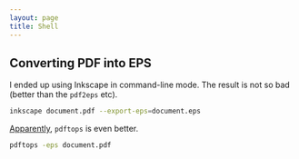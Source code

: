 ```yaml
---
layout: page
title: Shell
---
```


## Converting PDF into EPS

I ended up using Inkscape in command-line mode. The result is not so bad (better than the `pdf2eps` etc).

```sh
inkscape document.pdf --export-eps=document.eps
```

[Apparently](http://blm.io/blog/convert-pdf-eps-osx/), `pdftops` is even better. 

```sh
pdftops -eps document.pdf
```

